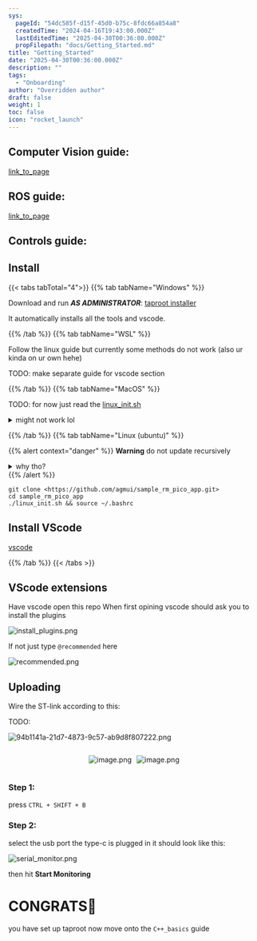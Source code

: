 ```yaml
---
sys:
  pageId: "54dc585f-d15f-45d0-b75c-8fdc66a854a8"
  createdTime: "2024-04-16T19:43:00.000Z"
  lastEditedTime: "2025-04-30T00:36:00.000Z"
  propFilepath: "docs/Getting_Started.md"
title: "Getting_Started"
date: "2025-04-30T00:36:00.000Z"
description: ""
tags:
  - "Onboarding"
author: "Overridden author"
draft: false
weight: 1
toc: false
icon: "rocket_launch"
---
```


## Computer Vision guide:

[link_to_page](86d45bc0-388b-4d26-8848-44f255f73d0e)

## ROS guide:

[link_to_page](3c76c1de-ec8f-46d6-8b0a-294005edc2d5)

## Controls guide:

## Install

{{< tabs tabTotal="4">}}
{{% tab tabName="Windows" %}}

Download and run _**AS ADMINISTRATOR**_: [taproot installer](https://github.com/Thornbots/TeachingFreshies/releases/tag/1.0)

It automatically installs all the tools and vscode.

{{% /tab %}}
{{% tab tabName="WSL" %}}

Follow the linux guide but currently some methods do not work (also ur kinda on ur own hehe)

TODO: make separate guide for vscode section

{{% /tab %}}
{{% tab tabName="MacOS" %}}

TODO: for now just read the [linux_init.sh](https://github.com/agmui/sample_rm_pico_app/blob/main/linux_init.sh)

<details>
<summary>might not work lol</summary>

`brew install libusb pkg-config`

Next install: [vscode](https://code.visualstudio.com/Download)

</details>

{{% /tab %}}
{{% tab tabName="Linux (ubuntu)" %}}

{{% alert context="danger" %}}
**Warning** do not update recursively
<details>
<summary>why tho?</summary>
There are some submodules that may go on for a while (like tinyusb) and I highly
recommend you don't need to get them.
If you want to see what submodules I update just look in `linux_init.sh`
</details>
{{% /alert %}}

```shell
git clone <https://github.com/agmui/sample_rm_pico_app.git>
cd sample_rm_pico_app
./linux_init.sh && source ~/.bashrc
```

## Install VScode

[vscode](https://code.visualstudio.com/Download)

{{% /tab %}}
{{< /tabs >}}

## VScode extensions

Have vscode open this repo
When first opining vscode should ask you to install the plugins

![install_plugins.png](https://prod-files-secure.s3.us-west-2.amazonaws.com/d518164a-d88e-44d1-a4ee-3adb3bd8bce0/89bd30f0-1825-4e77-867b-0a41ce370880/install_plugins.png?X-Amz-Algorithm=AWS4-HMAC-SHA256&X-Amz-Content-Sha256=UNSIGNED-PAYLOAD&X-Amz-Credential=ASIAZI2LB4665J5OL7H2%2F20250805%2Fus-west-2%2Fs3%2Faws4_request&X-Amz-Date=20250805T071624Z&X-Amz-Expires=3600&X-Amz-Security-Token=IQoJb3JpZ2luX2VjEB8aCXVzLXdlc3QtMiJHMEUCIDBdF%2F0cvEkUefCW1aO6YjU4elABN%2BAC%2F%2F2gztoqlJVZAiEAkRMRI1W41YYlojejLz%2BB8X%2BeTC1cAiNy8ObekLdiTHwq%2FwMIWBAAGgw2Mzc0MjMxODM4MDUiDMm6T7iXcGHmgY0A8CrcA8ygjiL7lieDN8w0EKydhMiQAJanzM4Dk2FqvuxWG7ySHCKwP0A9CSk3lWMIWFyvFiMG0vovHOJTqw%2FyDjzDCh8t88ecAH%2BJucJqOKY5ZjuywUSPpiwnjIeeCqE0hDJj67CdjAxkgWQUVaepU8awaXYyI%2Fod%2BAhoo3WrlKedReS4lk9sSAr%2FVaEeka3omqebOmJo9TvNbS18QfQacPynb0IfqrAOKxQ5R6GIjJpJ0QctjtdFmldTS3sOaEg9Fgloym%2B7VskLH3YfiPTewLxYthiYPFUx%2BiesGccyUXn1qX0qqzOxfXvWxvfxX5p4Oac7xwuk31SpIgImlkQuv2AN94FUwAkx0rQ7A179qiDZOOt1j4CyvS%2B0Loc3pZOOugvrl4SBEjHafwaYmoDiYjHTSwiMd%2FrAnd%2BhO3ZcJIFx%2FLrVhPTQzOmxJMl6Nc2hrq74mjNnvc9FmdsiKOlV48kIUPb0p9k8NMGOIGsDjqN5fW4rvkkmC%2Bhs5uzXvN%2BlA11eCpavU954LHtaeW6EN7TcGx3bsMDUZC86buQrn7nPzDZVMIhKCxjC3pZOYx%2Bv5S0B4TQQkY5hXzDizaHHmd1jH0%2F2eryXiQkcR6yMAFScB4%2B4MODJs7TivwN8M7RfMMrbxsQGOqUBCZiTreQlEyu2tF%2BQqUFf1fL5Nclv8Geg7cfFsFG0VShfrXH4OCfDz6Hr5so1hqyaRO3Aa0DuS2%2B7IXwdVp5uGG5x9aB9fOOU3k7fpc77NWAWEgT4T9B7DBGgQjkqNg4bnPRoVEEHWkm8U7Jo%2FDgEDKksWr7lKO%2BtY4%2BkB0KxFdRmCGKpmXYT1s%2BWYtPChmJC33mvycUBVEg8iva%2BnOTzVF9khERy&X-Amz-Signature=4ee8a7bce9c8f86896b4360a78021fa15eb995e8de067c644cd43ed91983fb9f&X-Amz-SignedHeaders=host&x-amz-checksum-mode=ENABLED&x-id=GetObject)

If not just type `@recommended` here  

![recommended.png](https://prod-files-secure.s3.us-west-2.amazonaws.com/d518164a-d88e-44d1-a4ee-3adb3bd8bce0/61e661e9-5d85-4dfc-be0d-8d2097a5e793/recommended.png?X-Amz-Algorithm=AWS4-HMAC-SHA256&X-Amz-Content-Sha256=UNSIGNED-PAYLOAD&X-Amz-Credential=ASIAZI2LB4665J5OL7H2%2F20250805%2Fus-west-2%2Fs3%2Faws4_request&X-Amz-Date=20250805T071624Z&X-Amz-Expires=3600&X-Amz-Security-Token=IQoJb3JpZ2luX2VjEB8aCXVzLXdlc3QtMiJHMEUCIDBdF%2F0cvEkUefCW1aO6YjU4elABN%2BAC%2F%2F2gztoqlJVZAiEAkRMRI1W41YYlojejLz%2BB8X%2BeTC1cAiNy8ObekLdiTHwq%2FwMIWBAAGgw2Mzc0MjMxODM4MDUiDMm6T7iXcGHmgY0A8CrcA8ygjiL7lieDN8w0EKydhMiQAJanzM4Dk2FqvuxWG7ySHCKwP0A9CSk3lWMIWFyvFiMG0vovHOJTqw%2FyDjzDCh8t88ecAH%2BJucJqOKY5ZjuywUSPpiwnjIeeCqE0hDJj67CdjAxkgWQUVaepU8awaXYyI%2Fod%2BAhoo3WrlKedReS4lk9sSAr%2FVaEeka3omqebOmJo9TvNbS18QfQacPynb0IfqrAOKxQ5R6GIjJpJ0QctjtdFmldTS3sOaEg9Fgloym%2B7VskLH3YfiPTewLxYthiYPFUx%2BiesGccyUXn1qX0qqzOxfXvWxvfxX5p4Oac7xwuk31SpIgImlkQuv2AN94FUwAkx0rQ7A179qiDZOOt1j4CyvS%2B0Loc3pZOOugvrl4SBEjHafwaYmoDiYjHTSwiMd%2FrAnd%2BhO3ZcJIFx%2FLrVhPTQzOmxJMl6Nc2hrq74mjNnvc9FmdsiKOlV48kIUPb0p9k8NMGOIGsDjqN5fW4rvkkmC%2Bhs5uzXvN%2BlA11eCpavU954LHtaeW6EN7TcGx3bsMDUZC86buQrn7nPzDZVMIhKCxjC3pZOYx%2Bv5S0B4TQQkY5hXzDizaHHmd1jH0%2F2eryXiQkcR6yMAFScB4%2B4MODJs7TivwN8M7RfMMrbxsQGOqUBCZiTreQlEyu2tF%2BQqUFf1fL5Nclv8Geg7cfFsFG0VShfrXH4OCfDz6Hr5so1hqyaRO3Aa0DuS2%2B7IXwdVp5uGG5x9aB9fOOU3k7fpc77NWAWEgT4T9B7DBGgQjkqNg4bnPRoVEEHWkm8U7Jo%2FDgEDKksWr7lKO%2BtY4%2BkB0KxFdRmCGKpmXYT1s%2BWYtPChmJC33mvycUBVEg8iva%2BnOTzVF9khERy&X-Amz-Signature=2c332e81dc70a0aa60319941cc175b78a63ab6c24d79f10e98170b2f85b99b10&X-Amz-SignedHeaders=host&x-amz-checksum-mode=ENABLED&x-id=GetObject)

## Uploading

Wire the ST-link according to this:

TODO:

![94b1141a-21d7-4873-9c57-ab9d8f807222.png](https://prod-files-secure.s3.us-west-2.amazonaws.com/d518164a-d88e-44d1-a4ee-3adb3bd8bce0/e5fad17d-ab82-4300-9f4c-505ab4b1202c/94b1141a-21d7-4873-9c57-ab9d8f807222.png?X-Amz-Algorithm=AWS4-HMAC-SHA256&X-Amz-Content-Sha256=UNSIGNED-PAYLOAD&X-Amz-Credential=ASIAZI2LB4665J5OL7H2%2F20250805%2Fus-west-2%2Fs3%2Faws4_request&X-Amz-Date=20250805T071624Z&X-Amz-Expires=3600&X-Amz-Security-Token=IQoJb3JpZ2luX2VjEB8aCXVzLXdlc3QtMiJHMEUCIDBdF%2F0cvEkUefCW1aO6YjU4elABN%2BAC%2F%2F2gztoqlJVZAiEAkRMRI1W41YYlojejLz%2BB8X%2BeTC1cAiNy8ObekLdiTHwq%2FwMIWBAAGgw2Mzc0MjMxODM4MDUiDMm6T7iXcGHmgY0A8CrcA8ygjiL7lieDN8w0EKydhMiQAJanzM4Dk2FqvuxWG7ySHCKwP0A9CSk3lWMIWFyvFiMG0vovHOJTqw%2FyDjzDCh8t88ecAH%2BJucJqOKY5ZjuywUSPpiwnjIeeCqE0hDJj67CdjAxkgWQUVaepU8awaXYyI%2Fod%2BAhoo3WrlKedReS4lk9sSAr%2FVaEeka3omqebOmJo9TvNbS18QfQacPynb0IfqrAOKxQ5R6GIjJpJ0QctjtdFmldTS3sOaEg9Fgloym%2B7VskLH3YfiPTewLxYthiYPFUx%2BiesGccyUXn1qX0qqzOxfXvWxvfxX5p4Oac7xwuk31SpIgImlkQuv2AN94FUwAkx0rQ7A179qiDZOOt1j4CyvS%2B0Loc3pZOOugvrl4SBEjHafwaYmoDiYjHTSwiMd%2FrAnd%2BhO3ZcJIFx%2FLrVhPTQzOmxJMl6Nc2hrq74mjNnvc9FmdsiKOlV48kIUPb0p9k8NMGOIGsDjqN5fW4rvkkmC%2Bhs5uzXvN%2BlA11eCpavU954LHtaeW6EN7TcGx3bsMDUZC86buQrn7nPzDZVMIhKCxjC3pZOYx%2Bv5S0B4TQQkY5hXzDizaHHmd1jH0%2F2eryXiQkcR6yMAFScB4%2B4MODJs7TivwN8M7RfMMrbxsQGOqUBCZiTreQlEyu2tF%2BQqUFf1fL5Nclv8Geg7cfFsFG0VShfrXH4OCfDz6Hr5so1hqyaRO3Aa0DuS2%2B7IXwdVp5uGG5x9aB9fOOU3k7fpc77NWAWEgT4T9B7DBGgQjkqNg4bnPRoVEEHWkm8U7Jo%2FDgEDKksWr7lKO%2BtY4%2BkB0KxFdRmCGKpmXYT1s%2BWYtPChmJC33mvycUBVEg8iva%2BnOTzVF9khERy&X-Amz-Signature=d680a8a3793462ab69da9ff8b848cc0c2086dac7b8e7f3baa36ad66cb27c4097&X-Amz-SignedHeaders=host&x-amz-checksum-mode=ENABLED&x-id=GetObject)

<div style="display: flex;flex-direction: row; column-gap:10px; max-width: 630px;justify-content: center;">
<div>

![image.png](https://prod-files-secure.s3.us-west-2.amazonaws.com/d518164a-d88e-44d1-a4ee-3adb3bd8bce0/210ecb78-1116-4d7b-b9b7-2292f66fa2c2/image.png?X-Amz-Algorithm=AWS4-HMAC-SHA256&X-Amz-Content-Sha256=UNSIGNED-PAYLOAD&X-Amz-Credential=ASIAZI2LB466YUB3RKZO%2F20250805%2Fus-west-2%2Fs3%2Faws4_request&X-Amz-Date=20250805T071628Z&X-Amz-Expires=3600&X-Amz-Security-Token=IQoJb3JpZ2luX2VjEB8aCXVzLXdlc3QtMiJIMEYCIQD00biTCbKmeT3p6%2BGzzYjLDpqzrbvxtDo2rJ0VwpXt3QIhAOgN1M%2FTx%2FeMA49S6JG%2Fipk%2FrWCzPpMqgygbeccAoN9NKv8DCFgQABoMNjM3NDIzMTgzODA1Igx5l5ubKVf5U6IhY%2Bgq3AMLQ9eiF5I%2FE9zuig3qEC%2BXzI9iYXl2cCKRa0g16nC0kVSxzP28mktbBYQVbCLJSCdghI%2FLaA57HT5%2BYhnVCkc1mtHrAT6O0GVeSurxsntvQtWuifrxHy%2FWhNXmJXOicGTX9BsVn675v2AVCuUNJpqjSVtHfcrE63YAb1nBGgYvW0yKtHP6Zn6AaMhLznk4Hy9MIL3bgfZ6XhcbO%2FvMgbq9S3FVXjIfeqNdV8t85SUKlLKLgYffS9xwgK9vrrTJ7HPZHLVVcZXtqoKEL%2BHsEI5pC%2F%2FajEnRNEh%2F0%2BDW%2BElSXa0fjPI0nH%2FIsLlyHOKerRuNoCuEyOJ697Rk%2Bhz8ZW%2BYwMkPCjJ%2FkAn%2BqJEfsAnsDPvPxRmEN3XIbL0PnkmopBltDcLs%2FHyBdrV8Bjn2utTaZs7q692Z9eP4UWmAHKYEXVMOTeT8JHPA43JA2%2FxIz5sUyDGMuLL0Hj2kzUR3KfdGSu6NZ3U%2BpyraQ2wIDkrVnwmDv9LGlAayVMo28t%2FujRza65wsaxgMKqudgrM4bh%2FhsgnbctRPmi2Unic40l%2B1uSyobnxYgOUCM3RPpVaDYg2OqvxZ%2BRDO8UFt0P61y3CX3CjfWSL9bFDfqtB%2BEkkEK2T4SXyaf4TSX3mp1DCA28bEBjqkATDbfiR4eF7LAApoyxCY8gpddWLe4QR05Qk9b%2FqDOlUY2zIiN2aW%2BhKSh%2BnuNTjXa4yR4sUHkXXGdub%2BJDh%2Fz%2Fdjqw%2F8zXXSAUpI2wJ0MAKV1tABXpG3Cp39ubTpJpIAIvQSllM0BzAnlHgQR5E%2F2nXsxJRavFP0pkG%2FUd4xV7qK4UOjppgOoe%2Fmj09HD0cBtPoSqEUrcplYK9mwc3Z%2BthhLVtGq&X-Amz-Signature=520e3f820edcff29e713308be7807fadbf18fce04ebe8544fda39e15f6f1cc78&X-Amz-SignedHeaders=host&x-amz-checksum-mode=ENABLED&x-id=GetObject)

</div>
<div>

![image.png](https://prod-files-secure.s3.us-west-2.amazonaws.com/d518164a-d88e-44d1-a4ee-3adb3bd8bce0/33a0fd0f-8ca6-4a86-8e09-26e95ded1fff/image.png?X-Amz-Algorithm=AWS4-HMAC-SHA256&X-Amz-Content-Sha256=UNSIGNED-PAYLOAD&X-Amz-Credential=ASIAZI2LB4666AKRBBDU%2F20250805%2Fus-west-2%2Fs3%2Faws4_request&X-Amz-Date=20250805T071628Z&X-Amz-Expires=3600&X-Amz-Security-Token=IQoJb3JpZ2luX2VjEB8aCXVzLXdlc3QtMiJHMEUCIHtWEEylvjrGsy%2FzwfCcshfADbRvPNKXUWsGWNsSAW4EAiEAgN%2FAYY3jWK9UOUmu9jHzrUPdSS0JFskK3w1awGLpb%2Bcq%2FwMIWBAAGgw2Mzc0MjMxODM4MDUiDN8Q6FFTxti1o8x1myrcA9GtkNcggko48AKfuyjuD%2BiWBrb1zeV%2F6hGTLusIwetQrhap5%2BSjp%2B%2B%2BgYSZiaJAY4xcf8nscOtFWrBYzDmUkpF%2BqRIisAihcEHgCgrqL1HieEzUsF8jicTfCj9AXaO6nFdLuLBNZp9lJyltPCtR6l5gnFaV2upNy8tY%2BKXBztGcv2OpCAjvgPp6Ehs2Cq2vxsdNWPDhK0gitiuW27DKE9lPITrmivIPFZi0MUla8fYhiXQ1A3EIj8pw6REBGDibuMAFLKtI5RrzrweM05OxMZkrVR6pWLeh0rXo95QBMOpTH4THzb2t%2BwhAjU3JZmluYihl0MF1LwNSKraNeyatkvS%2Bc3A%2FMkwQU%2Fr8QD2sEjhV4Nyi6rnwW2uYasldRV3PRGqCZdJntfG1XX930F5bnxSs6hujrBRwW1H%2FQAZTNGkrnK3kLqznJVWh1Niv5vBvPCHCAnM%2BBxlLWs8Jjnx7ZG5Di38M4KBAaYv0M97LdbEs%2Br9j4Ern1jj0e3il%2FApU2p9yHYu%2Be%2B%2F3d6i3z0fQnYeOTaBJqgQ2%2F1Sehi7ee9ZX7Pm7aZWYTy1CD02ethnnnydxmY05ATyGJLM8747b4RiPaeP4oRXQyrlTAuldZSamfjFOg254Opq23HaQMOTaxsQGOqUB2uigDoF%2F4qyWE4WlGdUJ7BP%2BxtVtAkP1pDYpyh3sqh1ktzhC42DDzPHNCTeJ8fyLbExJZHbH%2FrH3uXViF%2Bvdw%2FLyt%2FFsu3v4zoW8uKHYdX1ItOxWJ7u2Qte4%2BTp3xotMWoacBXU8zhj1feq6CG%2BHI6Rb2bthsbzF2youoOfoenpFk5Up48XUL%2BgXJuf1OWkjRhnrzXooIRbzZueKdOM%2FSb1bKLN0&X-Amz-Signature=3810785b29e6e6049d207663cb5000d53888213d8dc37cb3aca2076c00e58902&X-Amz-SignedHeaders=host&x-amz-checksum-mode=ENABLED&x-id=GetObject)

</div>
</div>

### Step 1:

press `CTRL + SHIFT + B`

### Step 2:

select the usb port the type-c is plugged in it should look like this:

![serial_monitor.png](https://prod-files-secure.s3.us-west-2.amazonaws.com/d518164a-d88e-44d1-a4ee-3adb3bd8bce0/f03f4774-05d4-4393-b6a0-d5efb6d315ab/serial_monitor.png?X-Amz-Algorithm=AWS4-HMAC-SHA256&X-Amz-Content-Sha256=UNSIGNED-PAYLOAD&X-Amz-Credential=ASIAZI2LB4665J5OL7H2%2F20250805%2Fus-west-2%2Fs3%2Faws4_request&X-Amz-Date=20250805T071624Z&X-Amz-Expires=3600&X-Amz-Security-Token=IQoJb3JpZ2luX2VjEB8aCXVzLXdlc3QtMiJHMEUCIDBdF%2F0cvEkUefCW1aO6YjU4elABN%2BAC%2F%2F2gztoqlJVZAiEAkRMRI1W41YYlojejLz%2BB8X%2BeTC1cAiNy8ObekLdiTHwq%2FwMIWBAAGgw2Mzc0MjMxODM4MDUiDMm6T7iXcGHmgY0A8CrcA8ygjiL7lieDN8w0EKydhMiQAJanzM4Dk2FqvuxWG7ySHCKwP0A9CSk3lWMIWFyvFiMG0vovHOJTqw%2FyDjzDCh8t88ecAH%2BJucJqOKY5ZjuywUSPpiwnjIeeCqE0hDJj67CdjAxkgWQUVaepU8awaXYyI%2Fod%2BAhoo3WrlKedReS4lk9sSAr%2FVaEeka3omqebOmJo9TvNbS18QfQacPynb0IfqrAOKxQ5R6GIjJpJ0QctjtdFmldTS3sOaEg9Fgloym%2B7VskLH3YfiPTewLxYthiYPFUx%2BiesGccyUXn1qX0qqzOxfXvWxvfxX5p4Oac7xwuk31SpIgImlkQuv2AN94FUwAkx0rQ7A179qiDZOOt1j4CyvS%2B0Loc3pZOOugvrl4SBEjHafwaYmoDiYjHTSwiMd%2FrAnd%2BhO3ZcJIFx%2FLrVhPTQzOmxJMl6Nc2hrq74mjNnvc9FmdsiKOlV48kIUPb0p9k8NMGOIGsDjqN5fW4rvkkmC%2Bhs5uzXvN%2BlA11eCpavU954LHtaeW6EN7TcGx3bsMDUZC86buQrn7nPzDZVMIhKCxjC3pZOYx%2Bv5S0B4TQQkY5hXzDizaHHmd1jH0%2F2eryXiQkcR6yMAFScB4%2B4MODJs7TivwN8M7RfMMrbxsQGOqUBCZiTreQlEyu2tF%2BQqUFf1fL5Nclv8Geg7cfFsFG0VShfrXH4OCfDz6Hr5so1hqyaRO3Aa0DuS2%2B7IXwdVp5uGG5x9aB9fOOU3k7fpc77NWAWEgT4T9B7DBGgQjkqNg4bnPRoVEEHWkm8U7Jo%2FDgEDKksWr7lKO%2BtY4%2BkB0KxFdRmCGKpmXYT1s%2BWYtPChmJC33mvycUBVEg8iva%2BnOTzVF9khERy&X-Amz-Signature=63af25c747a963c06525876d1fe41eb9e250d1fbb5f1b4837dac41af06d78313&X-Amz-SignedHeaders=host&x-amz-checksum-mode=ENABLED&x-id=GetObject)

then hit **Start Monitoring**

# CONGRATS🎉

you have set up taproot now move onto the `C++_basics` guide
